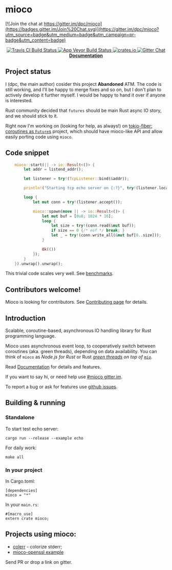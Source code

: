 # mioco

[![Join the chat at https://gitter.im/dpc/mioco](https://badges.gitter.im/Join%20Chat.svg)](https://gitter.im/dpc/mioco?utm_source=badge&utm_medium=badge&utm_campaign=pr-badge&utm_content=badge)

<p align="center">
  <a href="https://travis-ci.org/dpc/mioco">
      <img src="https://img.shields.io/travis/dpc/mioco/master.svg?style=flat-square" alt="Travis CI Build Status">
  </a>
  <a href="https://ci.appveyor.com/project/dpc/mioco/branch/master">
      <img src="https://ci.appveyor.com/api/projects/status/p5rjfbqw2a3pxc4o/branch/master?svg=true" alt="App Veyor Build Status">
  </a>
  <a href="https://crates.io/crates/mioco">
      <img src="http://meritbadge.herokuapp.com/mioco?style=flat-square" alt="crates.io">
  </a>
  <a href="https://gitter.im/dpc/mioco">
      <img src="https://img.shields.io/badge/GITTER-join%20chat-green.svg?style=flat-square" alt="Gitter Chat">
  </a>
  <br>
  <strong><a href="//dpc.github.io/mioco/">Documentation</a></strong>
</p>

## Project status

I (dpc, the main author) cosider this project **Abandoned** ATM. The code is still working,
and I'll be happy to merge fixes and so on, but I don't plan to actively develop it further
myself. I would be happy to hand it over if anyone is interested.

Rust community decided that `futures` should be main Rust async IO story, and we should
stick to it.

Right now I'm working on (looking for help, as always!) on
[tokio-fiber: coroutines as `Future`s](https://github.com/dpc/tokio-fiber/)
project, which should have mioco-like API and allow easily porting code using `mioco`.

## Code snippet

``` rust
    mioco::start(|| -> io::Result<()> {
        let addr = listend_addr();

        let listener = try!(TcpListener::bind(&addr));

        println!("Starting tcp echo server on {:?}", try!(listener.local_addr()));

        loop {
            let mut conn = try!(listener.accept());

            mioco::spawn(move || -> io::Result<()> {
                let mut buf = [0u8; 1024 * 16];
                loop {
                    let size = try!(conn.read(&mut buf));
                    if size == 0 {/* eof */ break; }
                    let _ = try!(conn.write_all(&mut buf[0..size]));
                }

                Ok(())
            });
        }
    }).unwrap().unwrap();
```

This trivial code scales very well. See [benchmarks](BENCHMARKS.md).

## Contributors welcome!

Mioco is looking for contributors. See
[Contributing page](https://github.com/dpc/mioco/wiki/Contributing)
for details.

## Introduction

Scalable, coroutine-based, asynchronous IO handling library for Rust
programming language.

Mioco uses asynchronous event loop, to cooperatively switch between
coroutines (aka. green threads), depending on data availability. You
can think of `mioco` as *Node.js for Rust* or Rust *[green
threads][green threads] on top of [`mio`][mio]*.

Read [Documentation](//dpc.github.io/mioco/) for details and features.

If you want to say hi, or need help use [#mioco gitter.im][mioco gitter].

To report a bug or ask for features use [github issues][issues].

[rust]: http://rust-lang.org
[mio]: //github.com/carllerche/mio
[colerr]: //github.com/dpc/colerr
[mioco gitter]: https://gitter.im/dpc/mioco
[rust user forum]: https://users.rust-lang.org/
[issues]: //github.com/dpc/mioco/issues
[green threads]: https://en.wikipedia.org/wiki/Green_threads

## Building & running

### Standalone

To start test echo server:

    cargo run --release --example echo

For daily work:

    make all

[multirust]: https://github.com/brson/multirust

### In your project

In Cargo.toml:

```
[dependencies]
mioco = "*"
```

In your `main.rs`:

```
#[macro_use]
extern crate mioco;
```

## Projects using mioco:

* [colerr][colerr] - colorize stderr;
* [mioco-openssl example](https://github.com/sp3d/mioco-openssl-example) 

Send PR or drop a link on gitter.
